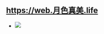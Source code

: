 ## https://web.月色真美.life

- [![](https://img.shields.io/github/downloads/upvorg/cdn/total?color=%233DDC84&logo=android&logoColor=%23fff&style=for-the-badge)](https://github.com/upvorg/cdn/releases)
